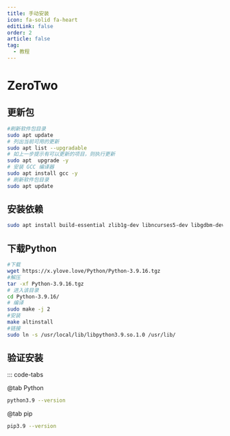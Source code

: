 ```yaml
---
title: 手动安装
icon: fa-solid fa-heart
editLink: false
order: 2
article: false
tag:
  - 教程
---
```


# ZeroTwo
<!-- more -->
## 更新包

```bash
#刷新软件包目录
sudo apt update
# 列出当前可用的更新
sudo apt list --upgradable
# 如上一步提示有可以更新的项目，则执行更新
sudo apt  upgrade -y
# 安装 GCC 编译器
sudo apt install gcc -y
# 刷新软件包目录
sudo apt update
```

## 安装依赖

```bash
sudo apt install build-essential zlib1g-dev libncurses5-dev libgdbm-dev libnss3-dev libssl-dev libreadline-dev libffi-dev libbz2-dev liblzma-dev sqlite3 libsqlite3-dev tk-dev uuid-dev libgdbm-compat-dev -y
```

## 下载Python

```bash
#下载
wget https://x.ylove.love/Python/Python-3.9.16.tgz
#解压
tar -xf Python-3.9.16.tgz
# 进入该目录
cd Python-3.9.16/
# 编译
sudo make -j 2
#安装
make altinstall
#链接
sudo ln -s /usr/local/lib/libpython3.9.so.1.0 /usr/lib/
```

## 验证安装

::: code-tabs

@tab Python

```bash
python3.9 --version
```

@tab pip

```bash
pip3.9 --version
```